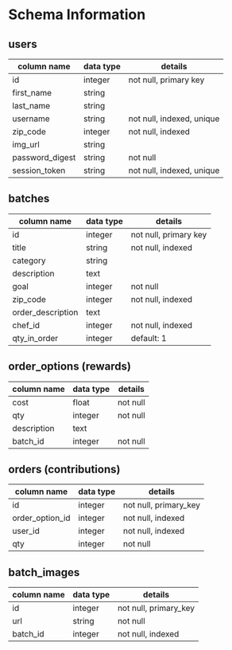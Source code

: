 # Schema Information

## users

| column name | data type | details |
|---|---|---|
|id|integer|not null, primary key|
|first_name|string||
|last_name|string||
|username|string|not null, indexed, unique|
|zip_code|integer|not null, indexed|
|img_url| string | |
|password_digest| string| not null|
|session_token| string|not null, indexed, unique|

## batches
| column name | data type | details |
|---|---|---|
|id|integer|not null, primary key|
|title|string|not null, indexed|
|category| string||
|description | text| |
|goal|integer|not null|
|zip_code|integer|not null, indexed|
|order_description| text| |
|chef_id|integer|not null, indexed|
|qty_in_order| integer | default: 1|

## order_options (rewards)
| column name | data type | details |
|---|---|---|
|cost| float | not null|
|qty|integer|not null|
|description|text||
|batch_id| integer | not null|


## orders (contributions)
| column name | data type | details |
|---|---|---|
|id|integer|not null, primary_key|
|order_option_id|integer|not null, indexed|
|user_id|integer|not null, indexed|
|qty|integer|not null|


## batch_images
| column name | data type | details |
|---|---|---|
|id|integer|not null, primary_key|
|url| string |not null|
|batch_id|integer|not null, indexed|
